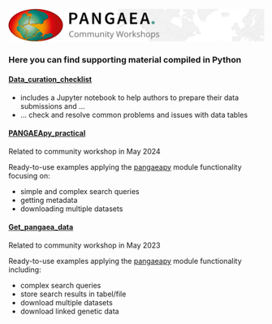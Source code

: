 ![PANGAEA Logo](../banner.png)

### Here you can find supporting material compiled in Python
#### [Data_curation_checklist](./Data_curation_checklist)
* includes a Jupyter notebook to help authors to prepare their data submissions and …
* … check and resolve common problems and issues with data tables
#### [PANGAEApy_practical](./PANGAEApy_practical)
Related to community workshop in May 2024 

Ready-to-use examples applying the [pangaeapy](https://pypi.org/project/pangaeapy/) module functionality focusing on: 
* simple and complex search queries
* getting metadata
* downloading multiple datasets
#### [Get_pangaea_data](./Get_pangaea_data)
Related to community workshop in May 2023

Ready-to-use examples applying the [pangaeapy](https://pypi.org/project/pangaeapy/) module functionality including:
* complex search queries
* store search results in tabel/file
* download multiple datasets
* download linked genetic data
